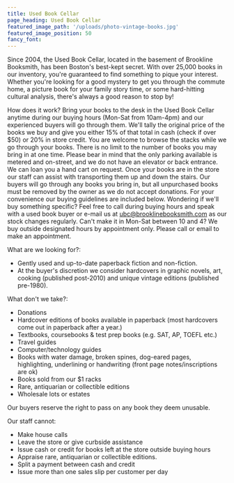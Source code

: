 ```yaml
---
title: Used Book Cellar
page_heading: Used Book Cellar
featured_image_path: '/uploads/photo-vintage-books.jpg'
featured_image_position: 50
fancy_font:
---
```

Since 2004, the Used Book Cellar, located in the basement of Brookline Booksmith, has been Boston's best-kept secret. With over 25,000 books in our inventory, you're guaranteed to find something to pique your interest. Whether you're looking for a good mystery to get you through the commute home, a picture book for your family story time, or some hard-hitting cultural analysis, there's always a good reason to stop by!

How does it work?
Bring your books to the desk in the Used Book Cellar anytime during our buying hours (Mon-Sat from 10am-4pm) and our experienced buyers will go through them. We'll tally the original price of the books we buy and give you either 15% of that total in cash (check if over $50) or 20% in store credit. You are welcome to browse the stacks while we go through your books.
There is no limit to the number of books you may bring in at one time. Please bear in mind that the only parking available is metered and on-street, and we do not have an elevator or back entrance. We can loan you a hand cart on request. Once your books are in the store our staff can assist with transporting them up and down the stairs. Our buyers will go through any books you bring in, but all unpurchased books must be removed by the owner as we do not accept donations. For your convenience our buying guidelines are included below.
Wondering if we'll buy something specific? Feel free to call during buying hours and speak with a used book buyer or e-mail us at ubc@brooklinebooksmith.com as our stock changes regularly. Can't make it in Mon-Sat between 10 and 4? We buy outside designated hours by appointment only. Please call or email to make an appointment.

What are we looking for?:
- Gently used and up-to-date paperback fiction and non-fiction.
- At the buyer's discretion we consider hardcovers in graphic novels, art, cooking (published post-2010) and unique vintage editions (published pre-1980).

What don't we take?:
- Donations
- Hardcover editions of books available in paperback (most hardcovers come out in paperback after a year.)
- Textbooks, coursebooks & test prep books (e.g. SAT, AP, TOEFL etc.)
- Travel guides
- Computer/technology guides
- Books with water damage, broken spines, dog-eared pages, highlighting, underlining or handwriting (front page notes/inscriptions are ok)
- Books sold from our $1 racks
- Rare, antiquarian or collectible editions
- Wholesale lots or estates

Our buyers reserve the right to pass on any book they deem unusable.

Our staff cannot:
- Make house calls
- Leave the store or give curbside assistance
- Issue cash or credit for books left at the store outside buying hours
- Appraise rare, antiquarian or collectible editions.
- Split a payment between cash and credit
- Issue more than one sales slip per customer per day